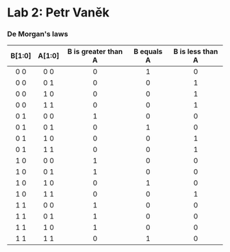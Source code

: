 # Lab 2: Petr Vaněk
### De Morgan's laws
| **B[1:0]** | **A[1:0]** |**B is greater than A** | **B equals A** | **B is less than A** | 
| :-: | :-: | :-: | :-: | :-: |
|0 0|	0 0|	0|	1 |	0|
|0 0|	0 1|	0	 |0|	1|
|0 0	|1 0	|0	|0	|1|
|0 0|	1 1|	0|	0|	1|
|0 1	|0 0	|1	|0	|0|
|0 1	|0 1|	0|	1|	0|
|0 1	|1 0	|0	|0	|1|
|0 1	|1 1|	0|	0|	1|
|1 0	|0 0	|1	|0	|0|
|1 0|	0 1|	1	|0	|0|
|1 0	|1 0	|0	|1|	0|
|1 0|	1 1|	0	|0|	1|
|1 1	|0 0	|1	|0	|0|
|1 1	|0 1|	1|	0|	0|
|1 1	|1 0	|1	|0	|0|
|1 1	|1 1|	0|	1|	0|
